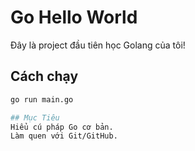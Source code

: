 # Go Hello World
Đây là project đầu tiên học Golang của tôi!

## Cách chạy
```bash
go run main.go

## Mục Tiêu
Hiểu cú pháp Go cơ bản.
Làm quen với Git/GitHub.
